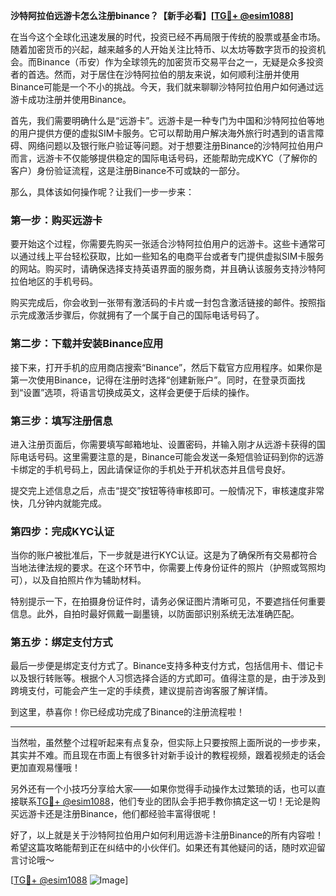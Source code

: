 **沙特阿拉伯远游卡怎么注册binance？【新手必看】[[TG💪+ @esim1088](https://t.me/s/esim1088)]**

在当今这个全球化迅速发展的时代，投资已经不再局限于传统的股票或基金市场。随着加密货币的兴起，越来越多的人开始关注比特币、以太坊等数字货币的投资机会。而Binance（币安）作为全球领先的加密货币交易平台之一，无疑是众多投资者的首选。然而，对于居住在沙特阿拉伯的朋友来说，如何顺利注册并使用Binance可能是一个不小的挑战。今天，我们就来聊聊沙特阿拉伯用户如何通过远游卡成功注册并使用Binance。

首先，我们需要明确什么是“远游卡”。远游卡是一种专门为中国和沙特阿拉伯等地的用户提供方便的虚拟SIM卡服务。它可以帮助用户解决海外旅行时遇到的语言障碍、网络问题以及银行账户验证等问题。对于想要注册Binance的沙特阿拉伯用户而言，远游卡不仅能够提供稳定的国际电话号码，还能帮助完成KYC（了解你的客户）身份验证流程，这是注册Binance不可或缺的一部分。

那么，具体该如何操作呢？让我们一步一步来：

### **第一步：购买远游卡**
要开始这个过程，你需要先购买一张适合沙特阿拉伯用户的远游卡。这些卡通常可以通过线上平台轻松获取，比如一些知名的电商平台或者专门提供虚拟SIM卡服务的网站。购买时，请确保选择支持英语界面的服务商，并且确认该服务支持沙特阿拉伯地区的手机号码。

购买完成后，你会收到一张带有激活码的卡片或一封包含激活链接的邮件。按照指示完成激活步骤后，你就拥有了一个属于自己的国际电话号码了。

### **第二步：下载并安装Binance应用**
接下来，打开手机的应用商店搜索“Binance”，然后下载官方应用程序。如果你是第一次使用Binance，记得在注册时选择“创建新账户”。同时，在登录页面找到“设置”选项，将语言切换成英文，这样会更便于后续的操作。

### **第三步：填写注册信息**
进入注册页面后，你需要填写邮箱地址、设置密码，并输入刚才从远游卡获得的国际电话号码。这里需要注意的是，Binance可能会发送一条短信验证码到你的远游卡绑定的手机号码上，因此请保证你的手机处于开机状态并且信号良好。

提交完上述信息之后，点击“提交”按钮等待审核即可。一般情况下，审核速度非常快，几分钟内就能完成。

### **第四步：完成KYC认证**
当你的账户被批准后，下一步就是进行KYC认证。这是为了确保所有交易都符合当地法律法规的要求。在这个环节中，你需要上传身份证件的照片（护照或驾照均可），以及自拍照片作为辅助材料。

特别提示一下，在拍摄身份证件时，请务必保证图片清晰可见，不要遮挡任何重要信息。此外，自拍时最好佩戴一副墨镜，以防面部识别系统无法准确匹配。

### **第五步：绑定支付方式**
最后一步便是绑定支付方式了。Binance支持多种支付方式，包括信用卡、借记卡以及银行转账等。根据个人习惯选择合适的方式即可。值得注意的是，由于涉及到跨境支付，可能会产生一定的手续费，建议提前咨询客服了解详情。

到这里，恭喜你！你已经成功完成了Binance的注册流程啦！

---

当然啦，虽然整个过程听起来有点复杂，但实际上只要按照上面所说的一步步来，其实并不难。而且现在市面上有很多针对新手设计的教程视频，跟着视频走的话会更加直观易懂哦！

另外还有一个小技巧分享给大家——如果你觉得手动操作太过繁琐的话，也可以直接联系[TG💪+ @esim1088](https://t.me/s/esim1088)，他们专业的团队会手把手教你搞定这一切！无论是购买远游卡还是注册Binance，他们都经验丰富得很呢！

好了，以上就是关于沙特阿拉伯用户如何利用远游卡注册Binance的所有内容啦！希望这篇攻略能帮到正在纠结中的小伙伴们。如果还有其他疑问的话，随时欢迎留言讨论哦～

[[TG💪+ @esim1088](https://t.me/s/esim1088) ![Image](https://i.postimg.cc/4NQfJmqS/Snipaste-2025-05-13-00-14-12.png)]